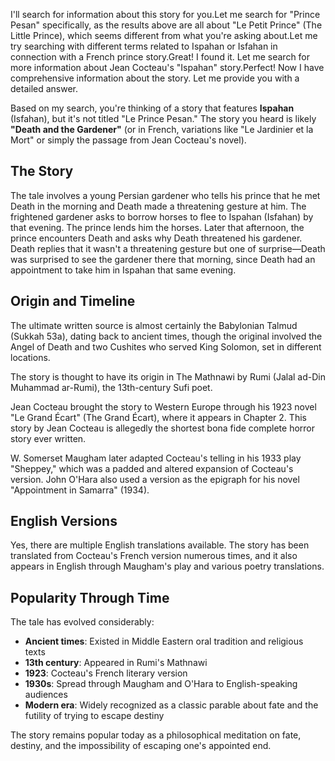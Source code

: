 I'll search for information about this story for you.Let me search for "Prince Pesan" specifically, as the results above are all about "Le Petit Prince" (The Little Prince), which seems different from what you're asking about.Let me try searching with different terms related to Ispahan or Isfahan in connection with a French prince story.Great! I found it. Let me search for more information about Jean Cocteau's "Ispahan" story.Perfect! Now I have comprehensive information about the story. Let me provide you with a detailed answer.

Based on my search, you're thinking of a story that features **Ispahan** (Isfahan), but it's not titled "Le Prince Pesan." The story you heard is likely **"Death and the Gardener"** (or in French, variations like "Le Jardinier et la Mort" or simply the passage from Jean Cocteau's novel).

## The Story

The tale involves a young Persian gardener who tells his prince that he met Death in the morning and Death made a threatening gesture at him. The frightened gardener asks to borrow horses to flee to Ispahan (Isfahan) by that evening. The prince lends him the horses. Later that afternoon, the prince encounters Death and asks why Death threatened his gardener. Death replies that it wasn't a threatening gesture but one of surprise—Death was surprised to see the gardener there that morning, since Death had an appointment to take him in Ispahan that same evening.

## Origin and Timeline

The ultimate written source is almost certainly the Babylonian Talmud (Sukkah 53a), dating back to ancient times, though the original involved the Angel of Death and two Cushites who served King Solomon, set in different locations.

The story is thought to have its origin in The Mathnawi by Rumi (Jalal ad-Din Muhammad ar-Rumi), the 13th-century Sufi poet.

Jean Cocteau brought the story to Western Europe through his 1923 novel "Le Grand Écart" (The Grand Écart), where it appears in Chapter 2. This story by Jean Cocteau is allegedly the shortest bona fide complete horror story ever written.

W. Somerset Maugham later adapted Cocteau's telling in his 1933 play "Sheppey," which was a padded and altered expansion of Cocteau's version. John O'Hara also used a version as the epigraph for his novel "Appointment in Samarra" (1934).

## English Versions

Yes, there are multiple English translations available. The story has been translated from Cocteau's French version numerous times, and it also appears in English through Maugham's play and various poetry translations.

## Popularity Through Time

The tale has evolved considerably:
- **Ancient times**: Existed in Middle Eastern oral tradition and religious texts
- **13th century**: Appeared in Rumi's Mathnawi
- **1923**: Cocteau's French literary version
- **1930s**: Spread through Maugham and O'Hara to English-speaking audiences
- **Modern era**: Widely recognized as a classic parable about fate and the futility of trying to escape destiny

The story remains popular today as a philosophical meditation on fate, destiny, and the impossibility of escaping one's appointed end.